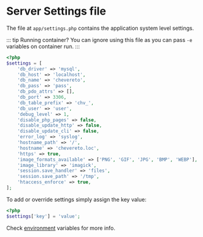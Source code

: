 # Server Settings file

The file at `app/settings.php` contains the application system level settings.

::: tip Running container?
You can ignore using this file as you can pass `-e` variables on container run.
:::

```php
<?php
$settings = [
    'db_driver' => 'mysql',
    'db_host' => 'localhost',
    'db_name' => 'chevereto',
    'db_pass' => 'pass',
    'db_pdo_attrs' => [],
    'db_port' => 3306,
    'db_table_prefix' => 'chv_',
    'db_user' => 'user',
    'debug_level' => 1,
    'disable_php_pages' => false,
    'disable_update_http' => false,
    'disable_update_cli' => false,
    'error_log' => 'syslog',
    'hostname_path' => '/',
    'hostname' => 'chevereto.loc',
    'https' => true,
    'image_formats_available' => ['PNG', 'GIF', 'JPG', 'BMP', 'WEBP'],
    'image_library' => 'imagick',
    'session.save_handler' => 'files',
    'session.save_path' => '/tmp',
    'htaccess_enforce' => true,
];
```

To add or override settings simply assign the key value:

```php
<?php
$settings['key'] = 'value';
```

Check [environment](../system/environment.md) variables for more info.
